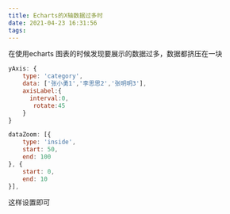 ```yaml
---
title: Echarts的X轴数据过多时
date: 2021-04-23 16:31:56
tags:
---
```


 在使用echarts 图表的时候发现要展示的数据过多，数据都挤压在一块

<!-- more -->

```js
yAxis: {
    type: 'category',
    data: ['张小勇1','李思思2','张明明3'],
    axisLabel:{
      interval:0,
       rotate:45
    }
}
```

```js
dataZoom: [{
    type: 'inside',
    start: 50,
    end: 100
}, {
    start: 0,
    end: 10
}],
```

这样设置即可